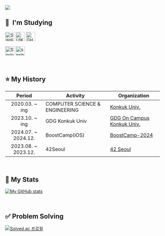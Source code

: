 
<img src="https://capsule-render.vercel.app/api?type=waving&color=auto&height=200&section=header&text=Seong-Geun🐥&fontSize=90" />


<h2> 🚀 &nbsp;I'm Studying</h2>
<p align="left">
 <img src="https://img.shields.io/badge/Swift-FA7343?style=for-the-badge&logo=swift&logoColor=white" alt="SWIFT" height="30"/>
 <img src="https://img.shields.io/badge/UIkit-2396F3?style=for-the-badge&logo=UIkit&logoColor=white" alt="UIKit" height="30"/>
 <img src="https://img.shields.io/badge/GitHub-100000?style=for-the-badge&logo=github&logoColor=white" alt="GHTHUB" height="30"/>
</p>
<p align="left">
 <img src="https://img.shields.io/badge/Spring-6DB33F?style=for-the-badge&logo=spring&logoColor=green" alt="Spring" height="30"/>
 <img src="https://img.shields.io/badge/springboot-6DB33F?style=for-the-badge&logo=spring&logoColor=green" alt="springboot" height="30"/>
</p>

<br>

## ⭐️ My History
|Period|Activity|Organization|
|:-:|---|---|
|2020.03. ~ ing|COMPUTER SCIENCE & ENGINEERING|[Konkuk Univ.]([http://imc.sejong.ac.kr/](https://cse.konkuk.ac.kr/cse/9948/subview.do))|
|2023.10. ~ ing|GDG Konkuk Univ|[GDG On Campus Konkuk Univ.](https://github.com/gdsc-konkuk)|
|2024.07. ~ 2024.12.|BoostCamp(iOS)|[BoostCamp-2024](https://github.com/boostcampwm-2024)|
|2023.08. ~ 2023.12.|42Seoul|[42 Seoul](https://42seoul.kr/seoul42/main/view)
<br>

<div align=left><h2>📶 My Stats</h2>
 
[![My GitHub stats](https://github-readme-stats.vercel.app/api?username=ParkSeongGeun)](https://github.com/anuraghazra/github-readme-stats)

<br>

<div align=left><h2>✅ Problem Solving</h2>

[![Solved.ac
프로필](http://mazassumnida.wtf/api/generate_badge?boj=phd0801)](https://solved.ac/phd0801)

